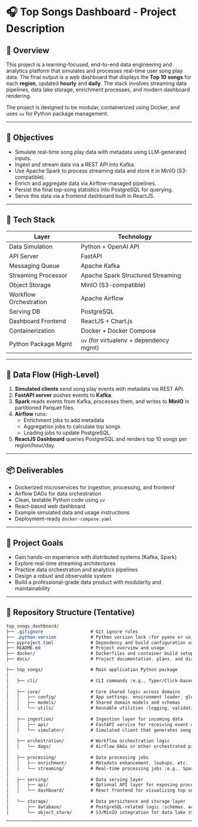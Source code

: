 # 🎧 Top Songs Dashboard - Project Description

## 🧠 Overview

This project is a learning-focused, end-to-end data engineering and analytics platform that simulates and processes real-time user song play data. The final output is a web dashboard that displays the **Top 10 songs** for each **region**, updated **hourly** and **daily**. The stack involves streaming data pipelines, data lake storage, enrichment processes, and modern dashboard rendering.

The project is designed to be modular, containerized using Docker, and uses `uv` for Python package management.

---

## 🎯 Objectives

- Simulate real-time song play data with metadata using LLM-generated inputs.
- Ingest and stream data via a REST API into Kafka.
- Use Apache Spark to process streaming data and store it in MinIO (S3-compatible).
- Enrich and aggregate data via Airflow-managed pipelines.
- Persist the final top-song statistics into PostgreSQL for querying.
- Serve this data via a frontend dashboard built in ReactJS.

---

## 🔧 Tech Stack

| Layer               | Technology                             |
|--------------------|-----------------------------------------|
| Data Simulation     | Python + OpenAI API                     |
| API Server          | FastAPI                                 |
| Messaging Queue     | Apache Kafka                            |
| Streaming Processor | Apache Spark Structured Streaming       |
| Object Storage      | MinIO (S3-compatible)                   |
| Workflow Orchestration | Apache Airflow                      |
| Serving DB          | PostgreSQL                              |
| Dashboard Frontend  | ReactJS + Chart.js                      |
| Containerization    | Docker + Docker Compose                 |
| Python Package Mgmt | `uv` (for virtualenv + dependency mgmt) |

---

## 🔄 Data Flow (High-Level)

1. **Simulated clients** send song play events with metadata via REST API.
2. **FastAPI server** pushes events to **Kafka**.
3. **Spark** reads events from Kafka, processes them, and writes to **MinIO** in partitioned Parquet files.
4. **Airflow** runs:
   - Enrichment jobs to add metadata
   - Aggregation jobs to calculate top songs
   - Loading jobs to update PostgreSQL
5. **ReactJS Dashboard** queries PostgreSQL and renders top 10 songs per region/hour/day.

---

## 📦 Deliverables

- Dockerized microservices for ingestion, processing, and frontend
- Airflow DAGs for data orchestration
- Clean, testable Python code using `uv`
- React-based web dashboard
- Example simulated data and usage instructions
- Deployment-ready `docker-compose.yaml`

---

## 🚀 Project Goals

- Gain hands-on experience with distributed systems (Kafka, Spark)
- Explore real-time streaming architectures
- Practice data orchestration and analytics pipelines
- Design a robust and observable system
- Build a professional-grade data product with modularity and maintainability

---

## 📁 Repository Structure (Tentative)

```css
top_songs_dashboard/
├── .gitignore                  # Git ignore rules
├── .python-version             # Python version lock (for pyenv or uv)
├── pyproject.toml              # Dependency and build configuration using uv
├── README.md                   # Project overview and usage
├── docker/                     # Dockerfiles and container build setup
├── docs/                       # Project documentation, plans, and diagrams

├── top_songs/                  # Main application Python package
│
│   ├── cli/                    # CLI commands (e.g., Typer/Click-based interfaces)
│
│   ├── core/                   # Core shared logic across domains
│   │   ├── config/             # App settings, environment loader, global config
│   │   ├── models/             # Shared domain models and schemas
│   │   └── utils/              # Reusable utilities (logging, validation, etc.)
│
│   ├── ingestion/              # Ingestion layer for incoming data
│   │   ├── api/                # FastAPI service for receiving event data
│   │   └── simulator/          # Simulated client that generates song play events
│
│   ├── orchestration/          # Workflow orchestration logic
│   │   └── dags/               # Airflow DAGs or other orchestrated pipelines
│
│   ├── processing/             # Data processing jobs
│   │   ├── enrichment/         # Metadata enhancement, lookups, etc.
│   │   └── streaming/          # Real-time processing jobs (e.g., Spark, Kafka)
│
│   ├── serving/                # Data serving layer
│   │   ├── api/                # Optional API layer for exposing processed data
│   │   └── dashboard/          # React frontend for visualizing top songs
│
│   └── storage/                # Data persistence and storage layer
│       ├── database/           # PostgreSQL-related logic (schemas, access)
│       └── object_store/       # S3/MinIO integration for data lake storage
```

---

